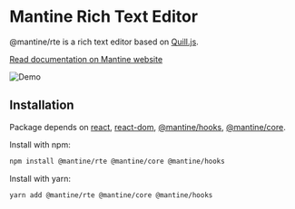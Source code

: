 # Mantine Rich Text Editor

@mantine/rte is a rich text editor based on [Quill.js](https://quilljs.com/).

[Read documentation on Mantine website](https://mantine.dev/others/rte/)

![Demo](https://raw.githubusercontent.com/mantinedev/mantine/next-minor/.demo/rich-text-editor.png)

## Installation

Package depends on [react](https://www.npmjs.com/package/react), [react-dom](https://www.npmjs.com/package/react-dom), [@mantine/hooks](https://www.npmjs.com/package/@mantine/hooks), [@mantine/core](https://www.npmjs.com/package/@mantine/core).

Install with npm:

```sh
npm install @mantine/rte @mantine/core @mantine/hooks
```

Install with yarn:

```sh
yarn add @mantine/rte @mantine/core @mantine/hooks
```
